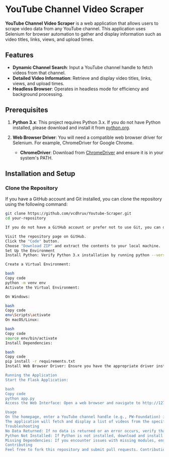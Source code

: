 # YouTube Channel Video Scraper

**YouTube Channel Video Scraper** is a web application that allows users to scrape video data from any YouTube channel. This application uses Selenium for browser automation to gather and display information such as video titles, links, views, and upload times.

## Features

- **Dynamic Channel Search**: Input a YouTube channel handle to fetch videos from that channel.
- **Detailed Video Information**: Retrieve and display video titles, links, views, and upload times.
- **Headless Browser**: Operates in headless mode for efficiency and background processing.

## Prerequisites

1. **Python 3.x**: This project requires Python 3.x. If you do not have Python installed, please download and install it from [python.org](https://www.python.org/downloads/).

2. **Web Browser Driver**: You will need a compatible web browser driver for Selenium. For example, ChromeDriver for Google Chrome.

   - **ChromeDriver**: Download from [ChromeDriver](https://sites.google.com/chromium.org/driver/) and ensure it is in your system's PATH.

## Installation and Setup

### Clone the Repository

If you have a GitHub account and Git installed, you can clone the repository using the following command:

```bash
git clone https://github.com/vcdhruv/Youtube-Scraper.git
cd your-repository

If you do not have a GitHub account or prefer not to use Git, you can download the project as a ZIP file:

Visit the repository page on GitHub.
Click the "Code" button.
Choose "Download ZIP" and extract the contents to your local machine.
Set Up the Environment
Install Python: Verify Python 3.x installation by running python --version or python3 --version in your terminal.

Create a Virtual Environment:

bash
Copy code
python -m venv env
Activate the Virtual Environment:

On Windows:

bash
Copy code
env\Scripts\activate
On macOS/Linux:

bash
Copy code
source env/bin/activate
Install Dependencies:

bash
Copy code
pip install -r requirements.txt
Install Web Browser Driver: Ensure you have the appropriate driver installed (e.g., ChromeDriver) and that it is available in your system's PATH.

Running the Application
Start the Flask Application:

bash
Copy code
python app.py
Access the Web Interface: Open a web browser and navigate to http://127.0.0.1:5000/ to use the application.

Usage
On the homepage, enter a YouTube channel handle (e.g., PW-Foundation) into the search box and click "Submit."
The application will fetch and display a list of videos from the specified channel, including titles, video links, view counts, and upload times.
Troubleshooting
No Data Returned: If no data is returned or an error occurs, verify that the channel handle is correct and that the channel has public videos.
Python Not Installed: If Python is not installed, download and install it from python.org. Follow the installation instructions for your operating system.
Missing Dependencies: If you encounter issues with missing modules, ensure you have activated the virtual environment and installed all dependencies using pip install -r requirements.txt.
Contributing
Feel free to fork this repository and submit pull requests. Contributions are welcome!
